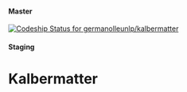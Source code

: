 #### Master

[ ![Codeship Status for germanolleunlp/kalbermatter](https://app.codeship.com/projects/af144190-6aef-0134-0bb3-2e8398cca30e/status?branch=master)](https://app.codeship.com/projects/176876)

#### Staging

# Kalbermatter
